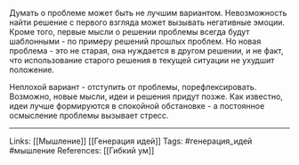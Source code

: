 Думать о проблеме может быть не лучшим вариантом. Невозможность найти решение с первого взгляда может вызывать негативные эмоции. Кроме того, первые мысли о решении проблемы всегда будут шаблонными - по примеру решений прошлых проблем. Но новая проблема - это не старая, она нуждается в другом решении, и не факт, что использование старого решения в текущей ситуации не ухудшит положение. 

Неплохой вариант - отступить от проблемы, порефлексировать. Возможно, новые мысли, идеи и решения придут позже. Как известно, идеи лучше формируются в спокойной обстановке - а постоянное осмысление проблемы вызывает стресс. 
___
Links: [[Мышление]] [[Генерация идей]]
Tags: #генерация_идей #мышление 
References: [[Гибкий ум]]